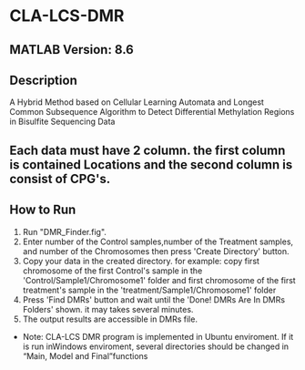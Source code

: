 # CLA-LCS-DMR
## MATLAB Version: 8.6
## Description
A Hybrid Method based on Cellular Learning Automata and Longest Common Subsequence Algorithm to Detect Differential Methylation Regions in Bisulfite Sequencing Data
## Each data must have 2 column. the first column is contained Locations and the second column is consist of CPG's.
## How to Run
1) Run "DMR_Finder.fig".
2) Enter number of the Control samples,number of the Treatment samples, and number of the Chromosomes then press 'Create Directory' button. 
3) Copy your data in the created directory.
	for example: copy first chromosome of the first Control's sample in the 'Control/Sample1/Chromosome1' folder
		     and first chromosome of the first treatment's sample in the 'treatment/Sample1/Chromosome1' folder
4) Press 'Find DMRs' button and wait until the 'Done! DMRs Are In DMRs Folders' shown. it may takes several minutes.
5) The output results are accessible in DMRs file.
* Note:  CLA-LCS   DMR   program   is   implemented   in   Ubuntu   enviroment.   If   it   is   run   inWindows enviroment, several directories  should be changed in “Main, Model and  Final”functions
